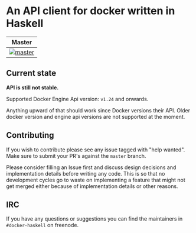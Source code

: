 # An API client for docker written in Haskell

| Master |
| -------|
| [![master](https://travis-ci.org/denibertovic/docker-hs.svg?branch=master)](https://travis-ci.org/denibertovic/docker-hs) |


## Current state

**API is still not stable.**

Supported Docker Engine Api version: `v1.24` and onwards.

Anything upward of that should work since Docker versions their API.
Older docker version and engine api versions are not supported at the moment.

## Contributing

If you wish to contribute please see any issue tagged with "help wanted".
Make sure to submit your PR's against the `master` branch.

Please consider filling an Issue first and discuss design decisions and implementation details before
writing any code. This is so that no development cycles go to waste on implementing a feature that
might not get merged either because of implementation details or other reasons.


## IRC

If you have any questions or suggestions you can find the maintainers in `#docker-haskell`
on freenode.

